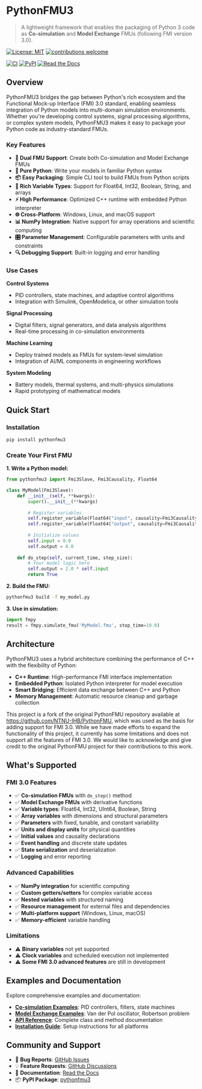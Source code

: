 # PythonFMU3

> A lightweight framework that enables the packaging of Python 3 code as **Co-simulation** and **Model Exchange** FMUs (following FMI version 3.0).

[![License: MIT](https://img.shields.io/badge/License-MIT-yellow.svg)](https://opensource.org/licenses/MIT)
[![contributions welcome](https://img.shields.io/badge/contributions-welcome-brightgreen.svg?style=flat)](https://github.com/StephenSmith25/PythonFMU3/issues)

[![CI](https://github.com/StephenSmith25/PythonFMU3/workflows/CI/badge.svg)](https://github.com/StephenSmith25/PythonFMU3/actions?query=workflow%3ACI)
[![PyPI](https://img.shields.io/pypi/v/pythonfmu3)](https://pypi.org/project/pythonfmu3/)
[![Read the Docs](https://readthedocs.org/projects/pythonfmu3/badge/?version=latest)](https://pythonfmu3.readthedocs.io/)

## Overview

PythonFMU3 bridges the gap between Python's rich ecosystem and the Functional Mock-up Interface (FMI) 3.0 standard, enabling seamless integration of Python models into multi-domain simulation environments. Whether you're developing control systems, signal processing algorithms, or complex system models, PythonFMU3 makes it easy to package your Python code as industry-standard FMUs.

### Key Features

- **🔄 Dual FMU Support**: Create both Co-simulation and Model Exchange FMUs
- **🐍 Pure Python**: Write your models in familiar Python syntax
- **📦 Easy Packaging**: Simple CLI tool to build FMUs from Python scripts
- **🔧 Rich Variable Types**: Support for Float64, Int32, Boolean, String, and arrays
- **⚡ High Performance**: Optimized C++ runtime with embedded Python interpreter
- **🌐 Cross-Platform**: Windows, Linux, and macOS support
- **📊 NumPy Integration**: Native support for array operations and scientific computing
- **🎛️ Parameter Management**: Configurable parameters with units and constraints
- **🔍 Debugging Support**: Built-in logging and error handling

### Use Cases

**Control Systems**
- PID controllers, state machines, and adaptive control algorithms
- Integration with Simulink, OpenModelica, or other simulation tools

**Signal Processing**
- Digital filters, signal generators, and data analysis algorithms
- Real-time processing in co-simulation environments

**Machine Learning**
- Deploy trained models as FMUs for system-level simulation
- Integration of AI/ML components in engineering workflows

**System Modeling**
- Battery models, thermal systems, and multi-physics simulations
- Rapid prototyping of mathematical models

## Quick Start

### Installation
```bash
pip install pythonfmu3
```

### Create Your First FMU

**1. Write a Python model:**
```python
from pythonfmu3 import Fmi3Slave, Fmi3Causality, Float64

class MyModel(Fmi3Slave):
    def __init__(self, **kwargs):
        super().__init__(**kwargs)
        
        # Register variables
        self.register_variable(Float64("input", causality=Fmi3Causality.input))
        self.register_variable(Float64("output", causality=Fmi3Causality.output))
        
        # Initialize values
        self.input = 0.0
        self.output = 0.0
    
    def do_step(self, current_time, step_size):
        # Your model logic here
        self.output = 2.0 * self.input
        return True
```

**2. Build the FMU:**
```bash
pythonfmu3 build -f my_model.py
```

**3. Use in simulation:**
```python
import fmpy
result = fmpy.simulate_fmu('MyModel.fmu', stop_time=10.0)
```

## Architecture

PythonFMU3 uses a hybrid architecture combining the performance of C++ with the flexibility of Python:

- **C++ Runtime**: High-performance FMI interface implementation
- **Embedded Python**: Isolated Python interpreter for model execution
- **Smart Bridging**: Efficient data exchange between C++ and Python
- **Memory Management**: Automatic resource cleanup and garbage collection

This project is a fork of the original PythonFMU repository available at https://github.com/NTNU-IHB/PythonFMU, which was used as the basis for adding support for FMI 3.0. While we have made efforts to expand the functionality of this project, it currently has some limitations and does not support all the features of FMI 3.0. We would like to acknowledge and give credit to the original PythonFMU project for their contributions to this work.

## What's Supported

### FMI 3.0 Features
- ✅ **Co-simulation FMUs** with `do_step()` method
- ✅ **Model Exchange FMUs** with derivative functions
- ✅ **Variable types**: Float64, Int32, UInt64, Boolean, String
- ✅ **Array variables** with dimensions and structural parameters
- ✅ **Parameters** with fixed, tunable, and constant variability
- ✅ **Units and display units** for physical quantities
- ✅ **Initial values** and causality declarations
- ✅ **Event handling** and discrete state updates
- ✅ **State serialization** and deserialization
- ✅ **Logging** and error reporting

### Advanced Capabilities
- ✅ **NumPy integration** for scientific computing
- ✅ **Custom getters/setters** for complex variable access
- ✅ **Nested variables** with structured naming
- ✅ **Resource management** for external files and dependencies
- ✅ **Multi-platform support** (Windows, Linux, macOS)
- ✅ **Memory-efficient** variable handling

### Limitations
- ⚠️ **Binary variables** not yet supported
- ⚠️ **Clock variables** and scheduled execution not implemented
- ⚠️ **Some FMI 3.0 advanced features** are still in development

## Examples and Documentation

Explore comprehensive examples and documentation:

- **[Co-simulation Examples](usage.md)**: PID controllers, filters, state machines
- **[Model Exchange Examples](usageMX.md)**: Van der Pol oscillator, Robertson problem
- **[API Reference](api.md)**: Complete class and method documentation
- **[Installation Guide](install.md)**: Setup instructions for all platforms

## Community and Support

- 🐛 **Bug Reports**: [GitHub Issues](https://github.com/StephenSmith25/PythonFMU3/issues)
- 💡 **Feature Requests**: [GitHub Discussions](https://github.com/StephenSmith25/PythonFMU3/discussions)
- 📖 **Documentation**: [Read the Docs](https://pythonfmu3.readthedocs.io/)
- 📦 **PyPI Package**: [pythonfmu3](https://pypi.org/project/pythonfmu3/)
